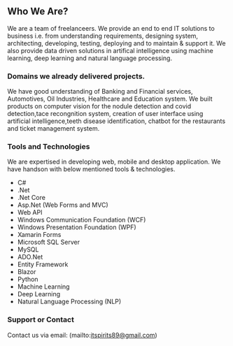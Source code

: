 ## Who We Are?

We are a team of freelanceers. We provide an end to end IT solutions to business i.e. from understanding requirements, designing system, architecting, developing, testing, deploying and to maintain & support it.
We also provide data driven solutions in artifical intelligence using machine learning, deep learning and natural language processing.

### Domains we already delivered projects.

We have good understanding of Banking and Financial services, Automotives, Oil Industries, Healthcare and Education system.
We built products on computer vision for the nodule detection and covid detection,tace recongnition system, creation of user interface using artificial intelligence,teeth disease identification, chatbot for the restaurants and ticket management system.

### Tools and Technologies

We are expertised in developing web, mobile and desktop application. We have handson with below mentioned tools & technologies.

- C#
- .Net
- .Net Core
- Asp.Net (Web Forms and MVC)
- Web API
- Windows Communication Foundation (WCF)
- Windows Presentation Foundation (WPF)
- Xamarin Forms
- Microsoft SQL Server
- MySQL
- ADO.Net
- Entity Framework
- Blazor
- Python
- Machine Learning
- Deep Learning
- Natural Language Processing (NLP)





### Support or Contact

Contact us via email: (mailto:itspirits89@gmail.com)
